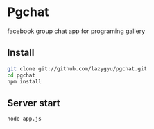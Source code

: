 # Pgchat

facebook group chat app for programing gallery

## Install

```sh
git clone git://github.com/lazygyu/pgchat.git
cd pgchat
npm install
```

## Server start

```sh
node app.js
```

